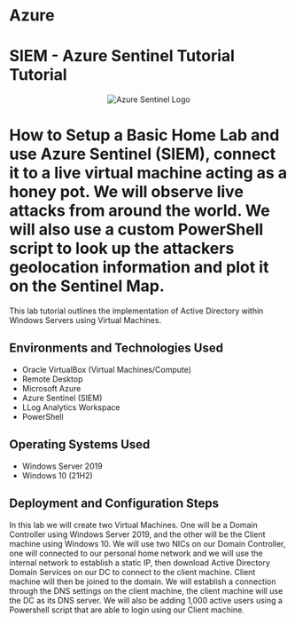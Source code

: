 # Azure
<h1> SIEM - Azure Sentinel Tutorial Tutorial</h1>
<p align="center">
<img src="https://i.imgur.com/NRfvbrz.png" alt="Azure Sentinel Logo"/>
</p>

<h1>How to Setup a Basic Home Lab and use Azure Sentinel (SIEM), connect it to a live virtual machine acting as a honey pot. We will observe live attacks from around the world. We will also use a custom PowerShell script to look up the attackers geolocation information and plot it on the Sentinel Map.</h1>
This lab tutorial outlines the implementation of Active Directory within Windows Servers using Virtual Machines.<br />

<h2>Environments and Technologies Used</h2>

- Oracle VirtualBox (Virtual Machines/Compute)
- Remote Desktop
- Microsoft Azure
- Azure Sentinel (SIEM)
- LLog Analytics Workspace
- PowerShell

<h2>Operating Systems Used </h2>

- Windows Server 2019
- Windows 10 (21H2)


<h2>Deployment and Configuration Steps</h2>

<p>
</p>
<p>
In this lab we will create two Virtual Machines. One will be a Domain Controller using Windows Server 2019, and the other will be the Client machine using Windows 10. We will use two NICs on our Domain Controller, one will connected to our personal home network and we will use the internal network to establish a static IP, then download Active Directory Domain Services on our DC to connect to the client machine. Client machine will then be joined to the domain. We will establish a connection through the DNS settings on the client machine, the client machine will use the DC as its DNS server. We will also be adding 1,000 active users using a Powershell script that are able to login using our Client machine.
</p>
<br />
